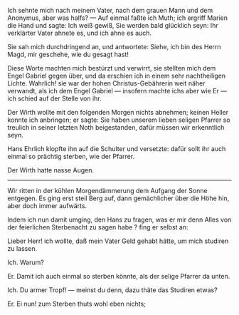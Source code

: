 <a name="119"></a>

Ich sehnte mich nach meinem Vater, nach dem grauen
Mann und dem Anonymus, aber was halfs? — Auf einmal 
faßte ich Muth; ich ergriff Marien die Hand und
sagte: Ich weiß gewiß, Sie werden bald glücklich seyn:
Ihr verklärter Vater ahnete es, und ich ahne es auch.

Sie sah mich durchdringend an, und antwortete: Siehe,
ich bin des Herrn Magd, mir geschehe, wie du gesagt hast!

Diese Worte machten mich bestürzt und verwirrt, sie stellten 
mich dem Engel Gabriel gegen über, und da erschien
ich in einem sehr nachtheiligen Lichte. Wahrlich! sie war
der hohen Christus-Gebährerin weit näher verwandt, als ich
dem Engel Gabriel — insofern machte ichs aber wie
Er — ich schied auf der Stelle von ihr.

Der Wirth wollte mit den folgenden Morgen nichts abnehmen; 
keinen Heller konnte ich anbringen; er sagte: Sie 
haben unserem lieben seligen Pfarrer so treulich in seiner
letzten Noth beigestanden, dafür müssen wir erkenntlich seyn.

Hans Ehrlich klopfte ihn auf die Schulter und versetzte: 
dafür sollt ihr auch einmal so prächtig sterben, wie
der Pfarrer.

Der Wirth hatte nasse Augen.

---

Wir ritten in der kühlen Morgendämmerung dem Aufgang
der Sonne entgegen. Es ging erst steil Berg auf, dann
gemächlicher über die Höhe hin, aber doch immer aufwärts.

Indem ich nun damit umging, den Hans zu fragen,
was er mir denn Alles von der feierlichen Sterbenacht zu
sagen habe ? fing er selbst an:

Lieber Herr! ich wollte, daß mein Vater Geld gehabt
hätte, um mich studiren zu lassen.

Ich. Warum?

Er. Damit ich auch einmal so sterben könnte, als der
selige Pfarrer da unten.

Ich. Du armer Tropf! — meinst du denn, dazu thäte
das Studiren etwas?

Er. Ei nun! zum Sterben thuts wohl eben nichts;
